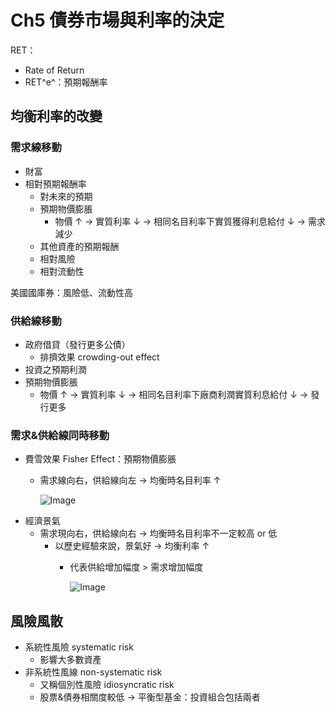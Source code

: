 # Ch5 債券市場與利率的決定

RET：

* Rate of Return
* RET^e^：預期報酬率

## 均衡利率的改變

### 需求線移動

* 財富
* 相對預期報酬率
  * 對未來的預期
  * 預期物價膨脹
    * 物價 ↑ → 實質利率 ↓ → 相同名目利率下實質獲得利息給付 ↓ → 需求減少
  * 其他資產的預期報酬
  * 相對風險
  * 相對流動性

美國國庫券：風險低、流動性高

### 供給線移動

* 政府借貸（發行更多公債）
  * 排擠效果 crowding-out effect
* 投資之預期利潤
* 預期物價膨脹
  * 物價 ↑ → 實質利率 ↓ → 相同名目利率下廠商利潤實質利息給付 ↓ → 發行更多

### 需求&供給線同時移動

* 費雪效果 Fisher Effect：預期物價膨脹
  * 需求線向右，供給線向左 → 均衡時名目利率 ↑

    ![Image](https://i.imgur.com/VKEtGIY.png)
* 經濟景氣
  * 需求現向右，供給線向右 → 均衡時名目利率不一定較高 or 低
    * 以歷史經驗來說，景氣好 → 均衡利率 ↑
      * 代表供給增加幅度 &gt; 需求增加幅度

        ![Image](https://i.imgur.com/HweJj1c.png)

## 風險風散

* 系統性風險 systematic risk 
  * 影響大多數資產
* 非系統性風線 non-systematic risk
  * 又稱個別性風險 idiosyncratic risk
  * 股票&債券相關度較低 → 平衡型基金：投資組合包括兩者

